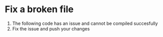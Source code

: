 Fix a broken file
=======
1. The following code has an issue and cannot be compiled succesfully
2. Fix the issue and push your changes
